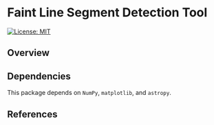 # Faint Line Segment Detection Tool
[![License: MIT](https://img.shields.io/badge/License-MIT-yellow.svg)](https://opensource.org/licenses/MIT)

## Overview


## Dependencies
This package depends on `NumPy`, `matplotlib`, and `astropy`.


## References
